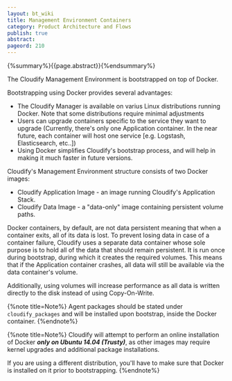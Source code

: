 ```yaml
---
layout: bt_wiki
title: Management Environment Containers
category: Product Architecture and Flows
publish: true
abstract:
pageord: 210
---
```

{%summary%}{{page.abstract}}{%endsummary%}


The Cloudify Management Environment is bootstrapped on top of Docker.

Bootstrapping using Docker provides several advantages:

* The Cloudify Manager is available on varius Linux distributions running Docker. Note that some distributions require minimal adjustments
* Users can upgrade containers specific to the service they want to upgrade (Currently, there's only one Application container. In the near future, each container will host one service [e.g. Logstash, Elasticsearch, etc..])
* Using Docker simplifies Cloudify's bootstrap process, and will help in making it much faster in future versions.


Cloudify's Management Environment structure consists of two Docker images:

* Cloudify Application Image - an image running Cloudify's Application Stack.
* Cloudify Data Image - a "data-only" image containing persistent volume paths.

Docker containers, by default, are not data persistent meaning that when a container exits, all of its data is lost.
To prevent losing data in case of a container failure, Cloudify uses a separate data container whose sole purpose is to hold all of the data that should remain persistent. It is run once during bootstrap, during which it creates the required volumes. This means that if the Application container crashes, all data will still be available via the data container's volume.

Additionally, using volumes will increase performance as all data is written directly to the disk instead of using Copy-On-Write.

{%note title=Note%}
Agent packages should be stated under `cloudify_packages` and will be installed upon bootstrap, inside the Docker container.
{%endnote%}

{%note title=Note%}
Cloudify will attempt to perform an online installation of Docker ***only on Ubuntu 14.04 (Trusty)***, as other images may require kernel upgrades and additional package installations.

If you are using a different distribution, you'll have to make sure that Docker is installed on it prior to bootstrapping.
{%endnote%}
